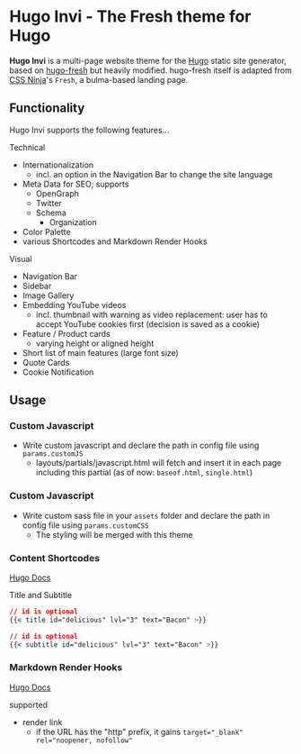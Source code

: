 # Hugo Invi - The Fresh theme for Hugo

**Hugo Invi** is a multi-page website theme for the [Hugo](https://gohugo.io) static site generator, based on [hugo-fresh](https://github.com/StefMa/hugo-fresh) but heavily modified. hugo-fresh itself is adapted from [CSS Ninja](https://cssninja.io/product/fresh)'s `Fresh`, a bulma-based landing page.

## Functionality

Hugo Invi supports the following features…

Technical
* Internationalization
  * incl. an option in the Navigation Bar to change the site language
* Meta Data for SEO; supports
  * OpenGraph
  * Twitter
  * Schema
    * Organization
* Color Palette
* various Shortcodes and Markdown Render Hooks

Visual
* Navigation Bar
* Sidebar
* Image Gallery
* Embedding YouTube videos
  * incl. thumbnail with warning as video replacement: user has to accept YouTube cookies first (decision is saved as a cookie)
* Feature / Product cards
  * varying height or aligned height
* Short list of main features (large font size)
* Quote Cards
* Cookie Notification

## Usage

### Custom Javascript

* Write custom javascript and declare the path in config file using `params.customJS`
  * layouts/partials/javascript.html will fetch and insert it in each page including this partial (as of now: `baseof.html`, `single.html`)


### Custom Javascript

* Write custom sass file in your `assets` folder and declare the path in config file using `params.customCSS`
  * The styling will be merged with this theme


### Content Shortcodes

[Hugo Docs](https://gohugo.io/content-management/shortcodes/)

Title and Subtitle
```css
// id is optional
{{< title id="delicious" lvl="3" text="Bacon" >}}

// id is optional
{{< subtitle id="delicious" lvl="3" text="Bacon" >}}
```

### Markdown Render Hooks

[Hugo Docs](https://gohugo.io/templates/render-hooks/)

supported
* render link
  * if the URL has the "http" prefix, it gains `target="_blank" rel="noopener, nofollow"`